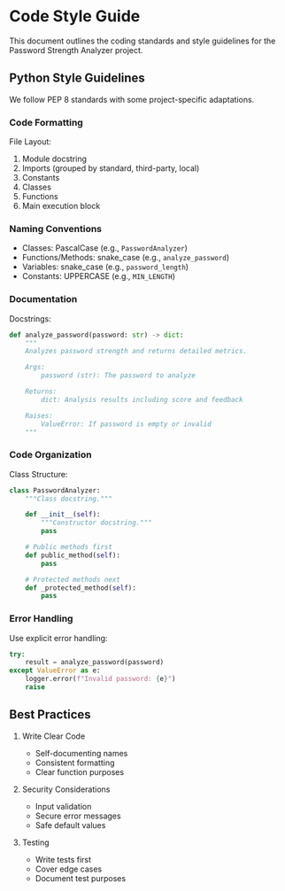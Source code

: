 # Code Style Guide

This document outlines the coding standards and style guidelines for the Password Strength Analyzer project.

## Python Style Guidelines

We follow PEP 8 standards with some project-specific adaptations.

### Code Formatting

File Layout:
1. Module docstring
2. Imports (grouped by standard, third-party, local)
3. Constants
4. Classes
5. Functions
6. Main execution block

### Naming Conventions

- Classes: PascalCase (e.g., `PasswordAnalyzer`)
- Functions/Methods: snake_case (e.g., `analyze_password`)
- Variables: snake_case (e.g., `password_length`)
- Constants: UPPERCASE (e.g., `MIN_LENGTH`)

### Documentation

Docstrings:
```python
def analyze_password(password: str) -> dict:
    """
    Analyzes password strength and returns detailed metrics.

    Args:
        password (str): The password to analyze

    Returns:
        dict: Analysis results including score and feedback

    Raises:
        ValueError: If password is empty or invalid
    """
```

### Code Organization

Class Structure:
```python
class PasswordAnalyzer:
    """Class docstring."""

    def __init__(self):
        """Constructor docstring."""
        pass

    # Public methods first
    def public_method(self):
        pass

    # Protected methods next
    def _protected_method(self):
        pass
```

### Error Handling

Use explicit error handling:
```python
try:
    result = analyze_password(password)
except ValueError as e:
    logger.error(f"Invalid password: {e}")
    raise
```

## Best Practices

1. Write Clear Code
   - Self-documenting names
   - Consistent formatting
   - Clear function purposes

2. Security Considerations
   - Input validation
   - Secure error messages
   - Safe default values

3. Testing
   - Write tests first
   - Cover edge cases
   - Document test purposes